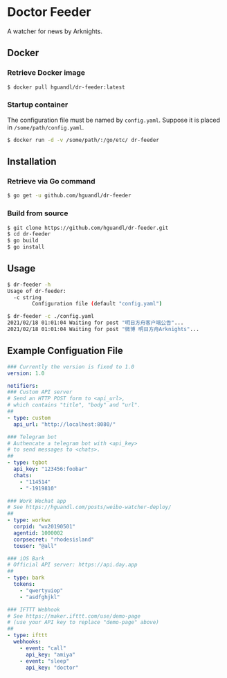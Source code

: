 # Doctor Feeder

A watcher for news by Arknights.

## Docker

### Retrieve Docker image
```bash
$ docker pull hguandl/dr-feeder:latest
```

### Startup container

The configuration file must be named by `config.yaml`. Suppose it is placed in `/some/path/config.yaml`.

```bash
$ docker run -d -v /some/path/:/go/etc/ dr-feeder
```

## Installation

### Retrieve via Go command

```bash
$ go get -u github.com/hguandl/dr-feeder
```

### Build from source

```bash
$ git clone https://github.com/hguandl/dr-feeder.git
$ cd dr-feeder
$ go build
$ go install
```

## Usage

```bash
$ dr-feeder -h
Usage of dr-feeder:
  -c string
    	Configuration file (default "config.yaml")
```

```bash
$ dr-feeder -c ./config.yaml
2021/02/18 01:01:04 Waiting for post "明日方舟客户端公告"...
2021/02/18 01:01:04 Waiting for post "微博 明日方舟Arknights"...
```

## Example Configuation File

```yaml
### Currently the version is fixed to 1.0
version: 1.0

notifiers:
### Custom API server
# Send an HTTP POST form to <api_url>,
# which contains "title", "body" and "url".
##
- type: custom
  api_url: "http://localhost:8080/"

### Telegram bot
# Authencate a telegram bot with <api_key>
# to send messages to <chats>.
##
- type: tgbot
  api_key: "123456:foobar"
  chats:
    - "114514"
    - "-1919810"

### Work Wechat app
# See https://hguandl.com/posts/weibo-watcher-deploy/
##
- type: workwx
  corpid: "wx20190501"
  agentid: 1000002
  corpsecret: "rhodesisland"
  touser: "@all"

### iOS Bark
# Official API server: https://api.day.app
##
- type: bark
  tokens:
    - "qwertyuiop"
    - "asdfghjkl"

### IFTTT Webhook
# See https://maker.ifttt.com/use/demo-page
# (use your API key to replace "demo-page" above)
##
- type: ifttt
  webhooks:
    - event: "call"
      api_key: "amiya"
    - event: "sleep"
      api_key: "doctor"
```
